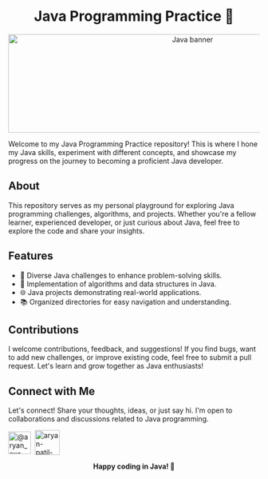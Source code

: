 <h1 align="center">Java Programming Practice 🚀</h1>
<p align="center"><img src="https://www.p92.com/binaries/content/gallery/p92website/technologies/java-details.png" alt="Java banner" class="center" width="723" height="197" >
</p>

Welcome to my Java Programming Practice repository! This is where I hone my Java skills, experiment with different concepts, and showcase my progress on the journey to becoming a proficient Java developer.

## About

This repository serves as my personal playground for exploring Java programming challenges, algorithms, and projects. Whether you're a fellow learner, experienced developer, or just curious about Java, feel free to explore the code and share your insights.
<br>
## Features

- 🧠 Diverse Java challenges to enhance problem-solving skills.
- 🚀 Implementation of algorithms and data structures in Java.
- 🌐 Java projects demonstrating real-world applications.
- 📚 Organized directories for easy navigation and understanding.


## Contributions
I welcome contributions, feedback, and suggestions! If you find bugs, want to add new challenges, or improve existing code, feel free to submit a pull request. Let's learn and grow together as Java enthusiasts!

<h2>Connect with Me</h2>
Let's connect! Share your thoughts, ideas, or just say hi. I'm open to collaborations and discussions related to Java programming.
<p align="left">
    <a href="https://twitter.com/@aryan_exe_" target="blank"><img align="center" src="https://cliply.co/wp-content/uploads/2021/09/CLIPLY_372109260_TWITTER_LOGO_400.gif" alt="@aryan_exe_" height="45" width="45" /></a>&#160
    <a href="https://linkedin.com/in/aryan-patil-193b792a7" target="blank"><img align="center" src="https://cliply.co/wp-content/uploads/2021/02/372102050_LINKEDIN_ICON_TRANSPARENT_1080.gif" alt="aryan-patil-193b792a7" height="50" width="50" /></a>&#160

<p align="center" ><b>Happy coding in Java! 🚀</b></p>
